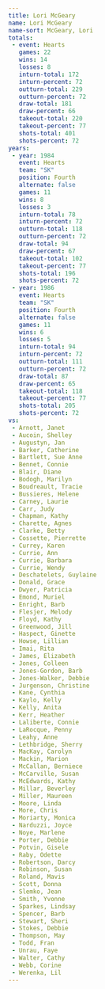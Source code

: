 ```yaml
---
title: Lori McGeary
name: Lori McGeary
name-sort: McGeary, Lori
totals:
 - event: Hearts
   games: 22
   wins: 14
   losses: 8
   inturn-total: 172
   inturn-percent: 72
   outturn-total: 229
   outturn-percent: 72
   draw-total: 181
   draw-percent: 66
   takeout-total: 220
   takeout-percent: 77
   shots-total: 401
   shots-percent: 72
years:
 - year: 1984
   event: Hearts
   team: "SK"
   position: Fourth
   alternate: false
   games: 11
   wins: 8
   losses: 3
   inturn-total: 78
   inturn-percent: 72
   outturn-total: 118
   outturn-percent: 72
   draw-total: 94
   draw-percent: 67
   takeout-total: 102
   takeout-percent: 77
   shots-total: 196
   shots-percent: 72
 - year: 1986
   event: Hearts
   team: "SK"
   position: Fourth
   alternate: false
   games: 11
   wins: 6
   losses: 5
   inturn-total: 94
   inturn-percent: 72
   outturn-total: 111
   outturn-percent: 72
   draw-total: 87
   draw-percent: 65
   takeout-total: 118
   takeout-percent: 77
   shots-total: 205
   shots-percent: 72
vs:
 - Arnott, Janet
 - Aucoin, Shelley
 - Augustyn, Jan
 - Barker, Catherine
 - Bartlett, Sue Anne
 - Bennet, Connie
 - Blair, Diane
 - Bodogh, Marilyn
 - Boudreault, Tracie
 - Bussieres, Helene
 - Carney, Laurie
 - Carr, Judy
 - Chapman, Kathy
 - Charette, Agnes
 - Clarke, Betty
 - Cossette, Pierrette
 - Currey, Karen
 - Currie, Ann
 - Currie, Barbara
 - Currie, Wendy
 - Deschatelets, Guylaine
 - Donald, Grace
 - Dwyer, Patricia
 - Emond, Muriel
 - Enright, Barb
 - Flesjer, Melody
 - Floyd, Kathy
 - Greenwood, Jill
 - Haspect, Ginette
 - Howse, Lillian
 - Imai, Rita
 - James, Elizabeth
 - Jones, Colleen
 - Jones-Gordon, Barb
 - Jones-Walker, Debbie
 - Jurgenson, Christine
 - Kane, Cynthia
 - Kaylo, Kelly
 - Kelly, Anita
 - Kerr, Heather
 - Laliberte, Connie
 - LaRocque, Penny
 - Leahy, Anne
 - Lethbridge, Sherry
 - MacKay, Carolyn
 - Mackin, Marion
 - McCallan, Berniece
 - McCarville, Susan
 - McEdwards, Kathy
 - Millar, Beverley
 - Miller, Maureen
 - Moore, Linda
 - More, Chris
 - Moriarty, Monica
 - Narduzzi, Joyce
 - Noye, Marlene
 - Porter, Debbie
 - Potvin, Gisele
 - Raby, Odette
 - Robertson, Darcy
 - Robinson, Susan
 - Roland, Mavis
 - Scott, Donna
 - Slemko, Jean
 - Smith, Yvonne
 - Sparkes, Lindsay
 - Spencer, Barb
 - Stewart, Sheri
 - Stokes, Debbie
 - Thompson, May
 - Todd, Fran
 - Unrau, Faye
 - Walter, Cathy
 - Webb, Corine
 - Werenka, Lil
---
```


